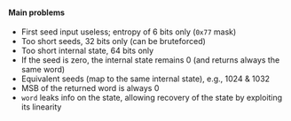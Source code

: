 #### Main problems

- First seed input useless; entropy of 6 bits only (`0x77` mask)
- Too short seeds, 32 bits only (can be bruteforced)
- Too short internal state, 64 bits only 
- If the seed is zero, the internal state remains 0 (and returns always the same word)
- Equivalent seeds (map to the same internal state), e.g., 1024 & 1032
- MSB of the returned word is always 0
- `word` leaks info on the state, allowing recovery of the state by exploiting its linearity
